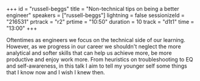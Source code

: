 +++
id = "russell-beggs"
title = "Non-technical tips on being a better engineer"
speakers = ["russell-beggs"]
lightning = false
sessionizeId = "216531"
prtrack = "r2"
prtime = "10:50"
duration = 10
track = "d1t1"
time = "13:00"
+++

Oftentimes as engineers we focus on the technical side of our learning. However, as we progress in our career we shouldn't neglect the more analytical and softer skills that can help us achieve more, be more productive and enjoy work more. From heuristics on troubleshooting to EQ and self-awareness, in this talk I aim to tell my younger self some things that I know now and I wish I knew then.